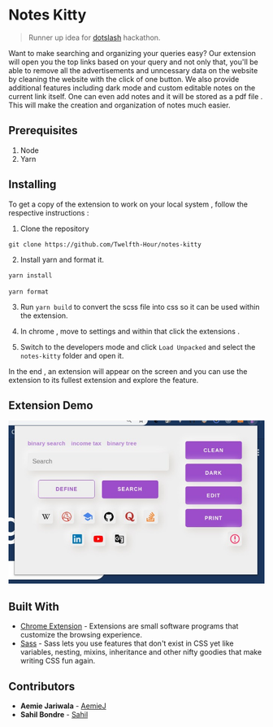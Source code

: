 # Notes Kitty

> Runner up idea for [dotslash](http://hackdotslash.co.in/) hackathon.

Want to make searching and organizing your queries easy? Our extension will open you the top links based on your query and not only that, you'll be able to remove all the advertisements and unncessary data on the website by cleaning the website with the click of one button. We also provide additional features including dark mode and custom editable notes on the current link itself. One can even add notes and it will be stored as a pdf file . This will make the creation and organization of notes much easier.

## Prerequisites

1. Node
2. Yarn

## Installing

To get a copy of the extension to work on your local system , follow the respective instructions : 

1. Clone the repository 

```
git clone https://github.com/Twelfth-Hour/notes-kitty
```

2. Install yarn and format it. 

```
yarn install

yarn format
```

3. Run ```yarn build``` to convert the scss file into css so it can be used within the extension. 

4. In chrome , move to settings and within that click the extensions .

5. Switch to the developers mode and click ```Load Unpacked``` and select the ```notes-kitty``` folder and open it. 

In the end , an extension will appear on the screen and you can use the extension to its fullest extension and explore the feature. 

## Extension Demo

![Notes-Kitty](src/img/extension.jpg)

## Built With

* [Chrome Extension](https://developer.chrome.com/extensions) - Extensions are small software programs that customize the browsing experience. 
* [Sass](https://sass-lang.com/documentation/syntax) - Sass lets you use features that don't exist in CSS yet like variables, nesting, mixins, inheritance and other nifty goodies that make writing CSS fun again.

## Contributors

* **Aemie Jariwala** - [AemieJ](https://github.com/AemieJ)
* **Sahil Bondre** - [Sahil](https://github.com/godcrampy)

